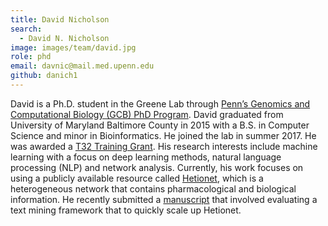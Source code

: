 ```yaml
---
title: David Nicholson
search:
  - David N. Nicholson
image: images/team/david.jpg
role: phd
email: davnic@mail.med.upenn.edu
github: danich1
---
```


David is a Ph.D. student in the Greene Lab through [Penn’s Genomics and Computational Biology (GCB) PhD Program](https://www.med.upenn.edu/gcb/).
David graduated from University of Maryland Baltimore County in 2015 with a B.S. in Computer Science and minor in Bioinformatics.
He joined the lab in summer 2017.
He was awarded a [T32 Training Grant](https://genomedt32.med.upenn.edu/compgen/people/).
His research interests include machine learning with a focus on deep learning methods, natural language processing (NLP) and network analysis.
Currently, his work focuses on using a publicly available resource called [Hetionet](https://het.io/), which is a heterogeneous network that contains pharmacological and biological information.
He recently submitted a [manuscript](https://greenelab.github.io/text_mined_hetnet_manuscript/) that involved evaluating a text mining framework that to quickly scale up Hetionet.
